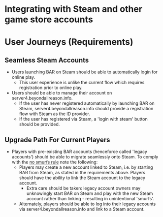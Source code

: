 # Integrating with Steam and other game store accounts

# User Journeys (Requirements)

## Seamless Steam Accounts

- Users launching BAR on Steam should be able to automatically login for
  online play.
  - This user experience is unlike the current flow which requires registration
    prior to online play.
- Users should be able to manage their account on server4.beyondallreason.info.
  - If the user has never registered automatically by launching BAR on Steam,
  server4.beyondallreason.info should provide a registration flow with Steam as
  the ID provider.
  - If the user has registered via Steam, a 'login with steam' button should be
  provided.

## Upgrade Path For Current Players

- Players with pre-existing BAR accounts (henceforce called 'legacy accounts')
  should be able to migrate seamlessly onto Steam. To comply with the
  [no smurfs rule](https://www.beyondallreason.info/code-of-conduct#5-unfair-advantages)
  note the following:
  - Players may create a new account linked to Steam, i.e. by
    starting BAR from Steam, as stated in the requirements above. Players should
    have the ability to link the Steam account to the legacy account.
      - Extra care should be taken: legacy account
      owners may unknowingly start BAR on Steam and play with the new Steam
      account rather than linking - resulting in unintentional 'smurfs'.
  - Alternately, players should be able to log into their legacy accounts via server4.beyondallreason.info
    and link to a Steam account.
